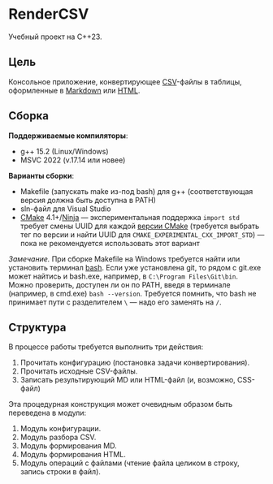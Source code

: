 ﻿# RenderCSV

Учебный проект на C++23.

## Цель

Консольное приложение, конвертирующее [CSV](https://ru.wikipedia.org/wiki/CSV)-файлы
в таблицы, оформленные в [Markdown](https://www.codecademy.com/resources/docs/markdown/tables) или [HTML](https://www.w3schools.com/html/html_tables.asp).

## Сборка

**Поддерживаемые компиляторы**:

- g++ 15.2 (Linux/Windows)
- MSVC 2022 (v.17.14 или новее)

**Варианты сборки**:

- Makefile (запускать make из-под bash) для g++ (соответствующая версия должна быть доступна в PATH)
- sln-файл для Visual Studio
- [CMake](https://cmake.org/) 4.1+/[Ninja](https://ninja-build.org/) — 
экспериментальная поддержка `import std` требует смены UUID для каждой [версии CMake](https://github.com/Kitware/CMake/blob/v4.1.2/Help/dev/experimental.rst) (требуется выбрать тег по версии и найти UUID для `CMAKE_EXPERIMENTAL_CXX_IMPORT_STD`) —
пока не рекомендуется использовать этот вариант

*Замечание.* При сборке Makefile на Windows требуется найти или установить терминал [bash](https://ru.wikipedia.org/wiki/Bash).
Если уже установлена git, то рядом с git.exe может найтись и bash.exe, например, в `C:\Program Files\Git\bin`.
Можно проверить, доступен ли он по PATH, введя в терминале (например, в cmd.exe) `bash --version`.
Требуется помнить, что bash не принимает пути с разделителем `\` — надо его заменять на `/`.

## Структура

В процессе работы требуется выполнить три действия:

1. Прочитать конфигурацию (постановка задачи конвертирования).
2. Прочитать исходные CSV-файлы.
3. Записать результирующий MD или HTML-файл (и, возможно, CSS-файл)

Эта процедурная конструкция может очевидным образом быть переведена в модули:

1. Модуль конфигурации.
2. Модуль разбора CSV.
3. Модуль формирования MD.
4. Модуль формирования HTML.
5. Модуль операций с файлами (чтение файла целиком в строку, запись строки в файл).
